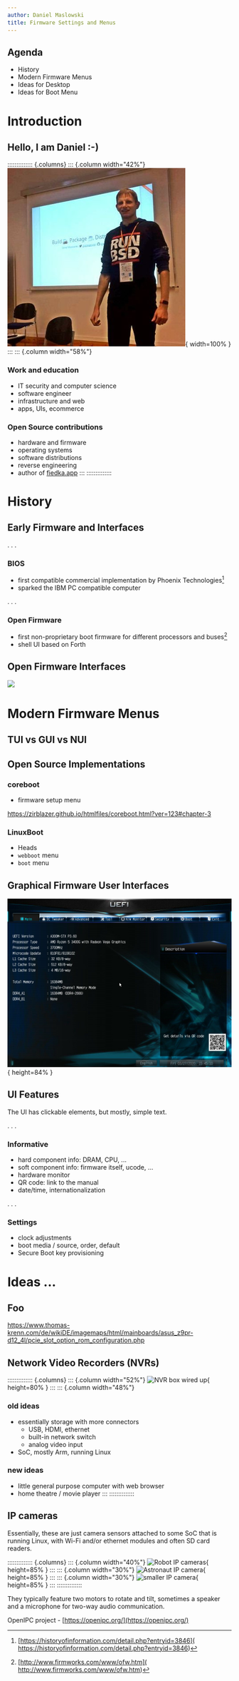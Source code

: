 ```yaml
---
author: Daniel Maslowski
title: Firmware Settings and Menus
---
```


## Agenda

- History
- Modern Firmware Menus
- Ideas for Desktop
- Ideas for Boot Menu

# Introduction

## Hello, I am Daniel :-)

:::::::::::::: {.columns}
::: {.column width="42%"}
![Daniel](img/daniel.jpg){ width=100% }
:::
::: {.column width="58%"}
### Work and education
- IT security and computer science
- software engineer
- infrastructure and web
- apps, UIs, ecommerce

### Open Source contributions
- hardware and firmware
- operating systems
- software distributions
- reverse engineering
- author of [fiedka.app](https://fiedka.app/)
:::
::::::::::::::

# History

## Early Firmware and Interfaces

. . .

### BIOS

- first compatible commercial implementation by Phoenix Technologies[^1]
- sparked the IBM PC compatible computer

. . .

### Open Firmware

- first non-proprietary boot firmware for different processors and buses[^2]
- shell UI based on Forth

[^1]: [https://historyofinformation.com/detail.php?entryid=3846](
https://historyofinformation.com/detail.php?entryid=3846)

[^2]: [http://www.firmworks.com/www/ofw.htm](
http://www.firmworks.com/www/ofw.htm)

## Open Firmware Interfaces

![](http://www.firmworks.com/www/blkdiag1.gif)

# Modern Firmware Menus

## TUI vs GUI vs NUI

## Open Source Implementations

### coreboot

- firmware setup menu

https://zirblazer.github.io/htmlfiles/coreboot.html?ver=123#chapter-3

### LinuxBoot

- Heads
- `webboot` menu
- `boot` menu

## Graphical Firmware User Interfaces

![ASRock Firmware Setup Menu](img/asrock-menu.jpg){ height=84% }

## UI Features

The UI has clickable elements, but mostly, simple text.

. . .

### Informative

- hard component info: DRAM, CPU, ...
- soft component info: firmware itself, ucode, ...
- hardware monitor
- QR code: link to the manual
- date/time, internationalization

. . .

### Settings

- clock adjustments
- boot media / source, order, default
- Secure Boot key provisioning

# Ideas ...

## Foo

https://www.thomas-krenn.com/de/wikiDE/imagemaps/html/mainboards/asus_z9pr-d12_4l/pcie_slot_option_rom_configuration.php

## Network Video Recorders (NVRs)

:::::::::::::: {.columns}
::: {.column width="52%"}
![NVR box wired up](img/nvr-box-wired.jpeg){ height=80% }
:::
::: {.column width="48%"}
### old ideas
- essentially storage with more connectors
  * USB, HDMI, ethernet
  * built-in network switch
  * analog video input
- SoC, mostly Arm, running Linux

### new ideas
- little general purpose computer with web browser
- home theatre / movie player
:::
::::::::::::::

## IP cameras

Essentially, these are just camera sensors attached to some SoC that is
running Linux, with Wi-Fi and/or ethernet modules and often SD card
readers.

:::::::::::::: {.columns}
::: {.column width="40%"}
![Robot IP cameras](img/robot-ip-cams.jpeg){ height=85% }
:::
::: {.column width="30%"}
![Astronaut IP camera](img/astronaut-ip-cam.jpeg){ height=85% }
:::
::: {.column width="30%"}
![smaller IP camera](img/small-wifi-ip-cam.jpeg){ height=85% }
:::
::::::::::::::

They typically feature two motors to rotate and tilt, sometimes a
speaker and a microphone for two-way audio communication.

OpenIPC project - [https://openipc.org/](https://openipc.org/)

